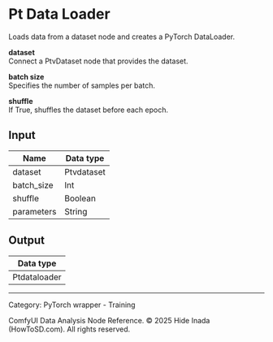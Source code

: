 # Pt Data Loader
Loads data from a dataset node and creates a PyTorch DataLoader.  

**dataset**  
Connect a PtvDataset node that provides the dataset.  

**batch size**  
Specifies the number of samples per batch.  

**shuffle**  
If True, shuffles the dataset before each epoch.

## Input
| Name | Data type |
|---|---|
| dataset | Ptvdataset |
| batch_size | Int |
| shuffle | Boolean |
| parameters | String |

## Output
| Data type |
|---|
| Ptdataloader |

<HR>
Category: PyTorch wrapper - Training

ComfyUI Data Analysis Node Reference. © 2025 Hide Inada (HowToSD.com). All rights reserved.
